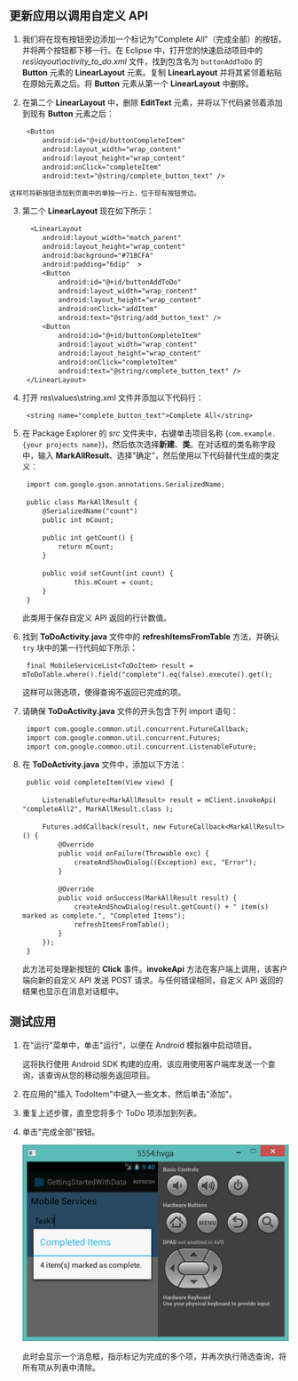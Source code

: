 
## <a name="update-app"></a>更新应用以调用自定义 API

1. 我们将在现有按钮旁边添加一个标记为"Complete All"（完成全部）的按钮，并将两个按钮都下移一行。在 Eclipse 中，打开您的快速启动项目中的  *res\layout\activity_to_do.xml* 文件，找到包含名为  `buttonAddToDo` 的 **Button** 元素的 **LinearLayout** 元素。复制 **LinearLayout** 并将其紧邻着粘贴在原始元素之后。将 **Button** 元素从第一个 **LinearLayout** 中删除。

2. 在第二个 **LinearLayout** 中，删除 **EditText** 元素，并将以下代码紧邻着添加到现有 **Button** 元素之后： 

        <Button
            android:id="@+id/buttonCompleteItem"
            android:layout_width="wrap_content"
            android:layout_height="wrap_content"
            android:onClick="completeItem"
            android:text="@string/complete_button_text" />
<tags ms.service=""
    ms.date=""
    wacn.date=""
    />

	这样可将新按钮添加到页面中的单独一行上，位于现有按钮旁边。

3. 第二个 **LinearLayout** 现在如下所示：

	     <LinearLayout
	        android:layout_width="match_parent" 
	        android:layout_height="wrap_content" 
	        android:background="#71BCFA"
	        android:padding="6dip"  >
	        <Button
	            android:id="@+id/buttonAddToDo"
	            android:layout_width="wrap_content"
	            android:layout_height="wrap_content"
	            android:onClick="addItem"
	            android:text="@string/add_button_text" />
	        <Button
	            android:id="@+id/buttonCompleteItem"
	            android:layout_width="wrap_content"
	            android:layout_height="wrap_content"
	            android:onClick="completeItem"
	            android:text="@string/complete_button_text" />
	    </LinearLayout>
	

4. 打开 res\values\string.xml 文件并添加以下代码行：

    	<string name="complete_button_text">Complete All</string>



5. 在 Package Explorer 的  *src* 文件夹中，右键单击项目名称 (`com.example.{your projects name}`)，然后依次选择**新建**、**类**。在对话框的类名称字段中，输入 **MarkAllResult**、选择"确定"，然后使用以下代码替代生成的类定义：

		import com.google.gson.annotations.SerializedName;
		
		public class MarkAllResult {
		    @SerializedName("count")
		    public int mCount;
		    
		    public int getCount() {
		        return mCount;
			}
		
			public void setCount(int count) {
			        this.mCount = count;
			}
		}

	此类用于保存自定义 API 返回的行计数值。 

6. 找到 **ToDoActivity.java** 文件中的 **refreshItemsFromTable** 方法，并确认  `try` 块中的第一行代码如下所示：

        final MobileServiceList<ToDoItem> result = mToDoTable.where().field("complete").eq(false).execute().get();

	这样可以筛选项，使得查询不返回已完成的项。

7. 请确保 **ToDoActivity.java** 文件的开头包含下列 import 语句：

		import com.google.common.util.concurrent.FutureCallback;
		import com.google.common.util.concurrent.Futures;
		import com.google.common.util.concurrent.ListenableFuture;

8. 在 **ToDoActivity.java** 文件中，添加以下方法：

	    public void completeItem(View view) {
	    
	    	ListenableFuture<MarkAllResult> result = mClient.invokeApi( "completeAll2", MarkAllResult.class ); 
	    	
	    	Futures.addCallback(result, new FutureCallback<MarkAllResult>() {
	    		@Override
	    		public void onFailure(Throwable exc) {
	    			createAndShowDialog((Exception) exc, "Error");
	    		}
	    		
	    		@Override
	    		public void onSuccess(MarkAllResult result) {
	    			createAndShowDialog(result.getCount() + " item(s) marked as complete.", "Completed Items");
	                refreshItemsFromTable();	
	    		}
	    	});
	    }
	
	此方法可处理新按钮的 **Click** 事件。**invokeApi** 方法在客户端上调用，该客户端向新的自定义 API 发送 POST 请求。与任何错误相同，自定义 API 返回的结果也显示在消息对话框中。

## 测试应用

1. 在"运行"菜单中，单击"运行"，以便在 Android 模拟器中启动项目。

	这将执行使用 Android SDK 构建的应用，该应用使用客户端库发送一个查询，该查询从您的移动服务返回项目。


2. 在应用的"插入 TodoItem"中键入一些文本，然后单击"添加"。

3. 重复上述步骤，直至您将多个 ToDo 项添加到列表。

4. 单击"完成全部"按钮。

  	![](./media/mobile-services-android-call-custom-api/mobile-custom-api-android-completed.png)

	此时会显示一个消息框，指示标记为完成的多个项，并再次执行筛选查询，将所有项从列表中清除。
